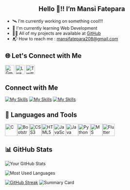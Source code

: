 <h2 align="center">Hello 👋!! I’m Mansi Fatepara </h2>

- 🛰️ I'm currently working on something cool!!!
- 🌱 I'm currently learning Web Development
- 👩‍💻 All of my projects are available at [GitHub](https://github.com/mansifatepara209)
- 📬 How to reach me : mansifatepara208@gmail.com


## 🌐 Let's Connect with Me
<a href="mailto:mansifatepara208@gmail.com"><img src="https://cdn.jsdelivr.net/npm/simple-icons@v5/icons/gmail.svg" alt="Gmail" width="30" height="30"></a>
<a href="https://www.linkedin.com/in/mansi-fatepara-2ab4582a9/"><img src="https://cdn.jsdelivr.net/npm/simple-icons@v5/icons/linkedin.svg" alt="LinkedIn" width="30" height="30"></a>
<a href="https://x.com/mansi_fatepara"><img src="https://cdn.jsdelivr.net/npm/simple-icons@v5/icons/twitter.svg" alt="Twitter" width="30" height="30"></a>


## Connect with Me
[![My Skills](https://skillicons.dev/icons?i=linkedin&theme=light)](https://www.linkedin.com/in/ghanshyamsinh-zala-1a1b9924b/)
[![My Skills](https://skillicons.dev/icons?i=instagram&theme=light)](https://www.instagram.com/ghanshyamsinh_zala__/)
[![My Skills](https://skillicons.dev/icons?i=figma&theme=light)](https://www.figma.com/@GZee)


## 🔧 Languages and Tools
<img src="https://cdn.jsdelivr.net/gh/devicons/devicon/icons/c/c-original.svg" alt="C" width="40" height="40"/><img src="https://cdn.jsdelivr.net/gh/devicons/devicon/icons/bootstrap/bootstrap-original.svg" alt="Bootstrap" width="40" height="40"/><img src="https://cdn.jsdelivr.net/gh/devicons/devicon/icons/css3/css3-original.svg" alt="CSS3" width="40" height="40"/><img src="https://cdn.jsdelivr.net/gh/devicons/devicon/icons/html5/html5-original.svg" alt="HTML5" width="40" height="40"/><img src="https://cdn.jsdelivr.net/gh/devicons/devicon/icons/javascript/javascript-original.svg" alt="JavaScript" width="40" height="40"/><img src="https://cdn.jsdelivr.net/gh/devicons/devicon/icons/java/java-original.svg" alt="Java" width="40" height="40"/><img src="https://cdn.jsdelivr.net/gh/devicons/devicon/icons/python/python-original.svg" alt="Python" width="40" height="40"/><img src="https://cdn.jsdelivr.net/gh/devicons/devicon/icons/microsoftsqlserver/microsoftsqlserver-plain.svg" alt="MS SQL" width="40" height="40"/><img src="https://cdn.jsdelivr.net/gh/devicons/devicon/icons/flutter/flutter-original.svg" alt="Flutter" width="40" height="40"/>

## 📊 GitHub Stats

![Your GitHub Stats](https://github-readme-stats.vercel.app/api?username=mansifatepara209&show_icons=true&theme=default)

![Most Used Languages](https://github-profile-summary-cards.vercel.app/api/cards/most-commit-language?username=mansifatepara209&theme=default)

[![GitHub Streak](https://streak-stats.demolab.com/?user=yourusername&theme=default)](https://git.io/streak-stats)
![Summary Card](https://github-profile-summary-cards.vercel.app/api/cards/profile-details?username=mansifatepara209&theme=default)


<!---
mansifatepara209/mansifatepara209 is a ✨ special ✨ repository because its `README.md` (this file) appears on your GitHub profile.
You can click the Preview link to take a look at your changes.
--->
